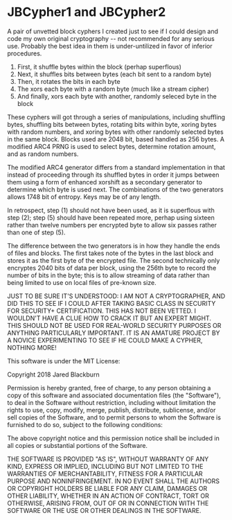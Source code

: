 # JBCypher1 and JBCypher2 

A pair of unvetted block cyphers I created just to see if I could 
design and code my own original cryptography -- not recommended for
any serious use.  Probably the best idea in them is under-untilized 
in favor of inferior procedures.

1. First, it shuffle bytes within the block (perhap superflous)
2. Next, it shuffles bits between bytes (each bit sent to a random byte)
3. Then, it rotates the bits in each byte
4. The xors each byte with a random byte (much like a stream cipher)
5. And finally, xors each byte with another, randomly seleced byte in the block

These cyphers will got through a series of manipulations, including 
shuffling bytes, shuffling bits between bytes, rotating bits within 
byte, xoring bytes with random numbers, and xoring bytes with other 
randomly selected bytes in the same block.  Blocks used are 2048 bit, 
based handled as 256 bytes.  A modified ARC4 PRNG is used to select 
bytes, determine rotation amount, and as random numbers.

The modified ARC4 generator differs from a standard implementation in 
that instead of proceeding through its shuffled bytes in order it 
jumps between them using a form of enhanced xorshift as a secondary 
generator to determine which byte is used next.  The combinations 
of the two generators allows 1748 bit of entropy. Keys may be of 
any length.

In retrospect, step (1) should not have been used, as it is superflous 
with step (2); step (5) should have been repeated more, perhap using 
sixteen rather than twelve numbers per encrypted byte to allow six 
passes rather than one of step (5).

The difference between the two generators is in how they handle the ends 
of files and blocks.  The first takes note of the bytes in the last 
block and stores it as the first byte of the encrypted file.  The 
second technically only encryptes 2040 bits of data per block, using 
the 256th byte to record the number of bits in the byte; this is to 
allow streaming of data rather than being limited to use on local files 
of pre-known size.

JUST TO BE SURE IT'S UNDERSTOOD: I AM NOT A CRYPTOGRAPHER, AND DID THIS 
TO SEE IF I COULD AFTER TAKING BASIC CLASS IN SECURITY FOR SECURITY+ 
CERTIFICATION. THIS HAS NOT BEEN VETTED. I WOULDN'T HAVE A CLUE HOW TO 
CRACK IT BUT AN EXPERT MIGHT.  THIS SHOULD NOT BE USED FOR REAL-WORLD 
SECURITY PURPOSES OR ANYTHING PARTICULARLY IMPORTANT.  IT IS AN AMATURE 
PROJECT BY A NOVICE EXPERIMENTING TO SEE IF HE COULD MAKE A CYPHER, 
NOTHING MORE!

This software is under the MIT License:

Copyright 2018 Jared Blackburn

Permission is hereby granted, free of charge, to any person obtaining a copy of this software and associated documentation files (the "Software"), to deal in the Software without restriction, including without limitation the rights to use, copy, modify, merge, publish, distribute, sublicense, and/or sell copies of the Software, and to permit persons to whom the Software is furnished to do so, subject to the following conditions:

The above copyright notice and this permission notice shall be included in all copies or substantial portions of the Software.

THE SOFTWARE IS PROVIDED "AS IS", WITHOUT WARRANTY OF ANY KIND, EXPRESS OR IMPLIED, INCLUDING BUT NOT LIMITED TO THE WARRANTIES OF MERCHANTABILITY, FITNESS FOR A PARTICULAR PURPOSE AND NONINFRINGEMENT. IN NO EVENT SHALL THE AUTHORS OR COPYRIGHT HOLDERS BE LIABLE FOR ANY CLAIM, DAMAGES OR OTHER LIABILITY, WHETHER IN AN ACTION OF CONTRACT, TORT OR OTHERWISE, ARISING FROM, OUT OF OR IN CONNECTION WITH THE SOFTWARE OR THE USE OR OTHER DEALINGS IN THE SOFTWARE.
